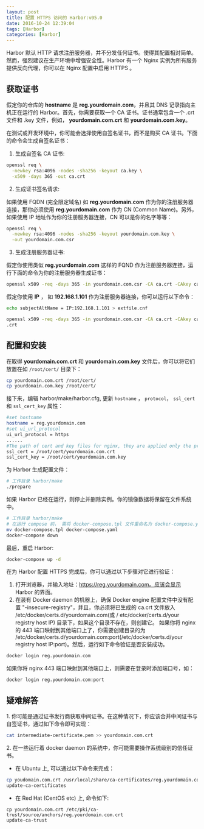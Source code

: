```yaml
---
layout: post
title: 配置 HTTPS 访问的 Harbor:v05.0
date: 2016-10-24 12:39:04
tags: [Harbor]
categories: [Harbor]
---
```


Harbor 默认 HTTP 请求注册服务器，并不分发任何证书。使得其配置相对简单。然而，强烈建议在生产环境中增强安全性。Harbor 有一个 Nginx 实例为所有服务提供反向代理，你可以在 Nginx 配置中启用 HTTPS 。

## 获取证书

假定你的仓库的 **hostname** 是 **reg.yourdomain.com**，并且其 DNS 记录指向主机正在运行的 Harbor。首先，你需要获取一个 CA 证书。证书通常包含一个 .crt 文件和 .key 文件，例如， **yourdomain.com.crt** 和 **yourdomain.com.key**。

在测试或开发环境中，你可能会选择使用自签名证书，而不是购买 CA 证书。下面的命令会生成自签名证书：

1) 生成自签名 CA 证书:

```bash
openssl req \
  -newkey rsa:4096 -nodes -sha256 -keyout ca.key \
  -x509 -days 365 -out ca.crt
```

<!-- more -->

2) 生成证书签名请求:

如果使用 FQDN (完全限定域名) 如 **reg.yourdomain.com** 作为你的注册服务器连接，那你必须使用 **reg.yourdomain.com** 作为 CN (Common Name)。另外，如果使用 IP 地址作为你的注册服务器连接，CN 可以是你的名字等等：

```bash
openssl req \
  -newkey rsa:4096 -nodes -sha256 -keyout yourdomain.com.key \
  -out yourdomain.com.csr
```

3) 生成注册服务器证书:

假定你使用类似 **reg.yourdomain.com** 这样的 FQND 作为注册服务器连接，运行下面的命令为你的注册服务器生成证书：

```bash
openssl x509 -req -days 365 -in yourdomain.com.csr -CA ca.crt -CAkey ca.key -CAcreateserial -out yourdomain.com.crt
```

假定你使用 **IP** ， 如 **192.168.1.101** 作为注册服务器连接，你可以运行以下命令：

```bash
echo subjectAltName = IP:192.168.1.101 > extfile.cnf

openssl x509 -req -days 365 -in yourdomain.com.csr -CA ca.crt -CAkey ca.key -CAcreateserial -extfile extfile.cnf -out yourdomain.com
.crt
```

## 配置和安装

在取得 **yourdomain.com.crt** 和 **yourdomain.com.key** 文件后，你可以将它们放置在如  ```/root/cert/``` 目录下：

```bash
cp yourdomain.com.crt /root/cert/
cp yourdomain.com.key /root/cert/
```

接下来，编辑 harbor/make/harbor.cfg, 更新 ```hostname``` ， ```protocol```，  ```ssl_cert``` 和 ```ssl_cert_key``` 属性：

```bash
#set hostname
hostname = reg.yourdomain.com
#set ui_url_protocol
ui_url_protocol = https
......
#The path of cert and key files for nginx, they are applied only the protocol is set to https
ssl_cert = /root/cert/yourdomain.com.crt
ssl_cert_key = /root/cert/yourdomain.com.key
```

为 Harbor 生成配置文件：

```bash
# 工作目录 harbor/make
./prepare
```

如果 Harbor 已经在运行，则停止并删除实例。你的镜像数据将保留在文件系统中。

```bash
# 工作目录 harbor/make
# 在运行 compose 前， 需将 docker-compose.tpl 文件重命名为 docker-compose.yaml
mv docker-compose.tpl docker-compose.yaml
docker-compose down  
```

最后，重启 Harbor:

```bash
docker-compose up -d
```

在为 Harbor 配置 HTTPS 完成后，你可以通过以下步骤对它进行验证：

1. 打开浏览器，并输入地址：https://reg.yourdomain.com。应该会显示 Harbor 的界面。
2. 在装有 Docker daemon 的机器上，确保 Docker engine 配置文件中没有配置 "-insecure-registry"，并且，你必须将已生成的 ca.crt 文件放入 /etc/docker/certs.d/yourdomain.com(或 / etc/docker/certs.d/your registry host IP) 目录下，如果这个目录不存在，则创建它。
如果你将 nginx 的 443 端口映射到其他端口上了，你需要创建目录的为 /etc/docker/certs.d/yourdomain.com:port(/etc/docker/certs.d/your registry host IP:port)。然后，运行如下命令验证是否安装成功。

```bash
docker login reg.yourdomain.com
```

如果你将 nginx 443 端口映射到其他端口上，则需要在登录时添加端口号，如：

```bash
docker login reg.yourdomain.com:port
```

## 疑难解答

1\. 你可能是通过证书发行商获取中间证书。在这种情况下，你应该合并中间证书与自签证书，通过如下命令即可实现：

```bash
cat intermediate-certificate.pem >> yourdomain.com.crt
```

2\. 在一些运行着 docker daemon 的系统中，你可能需要操作系统级别的信任证书。    

  - 在 Ubuntu 上, 可以通过以下命令来完成：

```bash
cp youdomain.com.crt /usr/local/share/ca-certificates/reg.yourdomain.com.crt
update-ca-certificates      
```       

  - 在 Red Hat (CentOS etc) 上, 命令如下:       

```
cp yourdomain.com.crt /etc/pki/ca-trust/source/anchors/reg.yourdomain.com.crt
update-ca-trust
```
